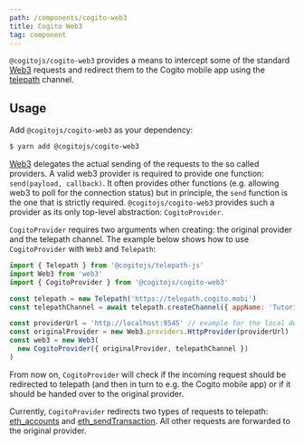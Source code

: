 ```yaml
---
path: /components/cogito-web3
title: Cogito Web3
tag: component
---
```


`@cogitojs/cogito-web3` provides a means to intercept some of the standard
[Web3] requests and redirect them to the Cogito mobile app using the [telepath] channel.

## Usage

Add `@cogitojs/cogito-web3` as your dependency:

```bash
$ yarn add @cogitojs/cogito-web3
```

[Web3] delegates the actual sending of the requests to the so called providers. 
A valid web3 provider is required to provide one function: `send(payload, callback)`.
It often provides other functions (e.g. allowing web3 to poll for the connection status)
but in principle, the `send` function is the one that is strictly required. `@cogitojs/cogito-web3`
provides such a provider as its only top-level abstraction: `CogitoProvider`.

`CogitoProvider` requires two arguments when creating: the original provider and the telepath channel. The example below shows how to use `CogitoProvider` with `Web3` and `Telepath`:

```javascript
import { Telepath } from '@cogitojs/telepath-js'
import Web3 from 'web3'
import { CogitoProvider } from '@cogitojs/cogito-web3'

const telepath = new Telepath('https://telepath.cogito.mobi')
const telepathChannel = await telepath.createChannel({ appName: 'Tutorial' })

const providerUrl = 'http://localhost:9545' // example for the local development
const originalProvider = new Web3.providers.HttpProvider(providerUrl)
const web3 = new Web3(
  new CogitoProvider({ originalProvider, telepathChannel })
)
```

From now on, `CogitoProvider` will check if the incoming request should be redirected to
telepath (and then in turn to e.g. the Cogito mobile app) or if it should be handed over to
the original provider.

Currently, `CogitoProvider` redirects two types of requests to telepath: [eth_accounts] and
[eth_sendTransaction]. All other requests are forwarded to the original provider.


[Web3]: https://github.com/ethereum/web3.js
[telepath]: /components/telepath-js
[eth_accounts]: https://github.com/ethereum/wiki/wiki/JavaScript-API#web3ethaccounts
[eth_sendTransaction]: https://github.com/ethereum/wiki/wiki/JavaScript-API#web3ethsendtransaction
